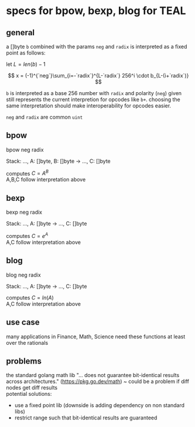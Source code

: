 # specs for bpow, bexp, blog for TEAL

## general

a []byte `b` combined with the params `neg` and `radix` is interpreted as a fixed point as follows:

let $L = len(b) - 1$

$$
x = (-1)^{`neg`}\sum_{i=-`radix`}^{L-`radix`} 256^i \cdot b_{L-(i+`radix`)}
$$

`b` is interpreted as a base 256 number with `radix` and polarity (`neg`) given  
still represents the current interpretion for opcodes like `b+`. choosing the same interpretation should make interoperability for opcodes easier.

`neg` and `radix` are common `uint`

## bpow

bpow neg radix

Stack: ..., A: []byte, B: []byte → ..., C: []byte

computes $C=A^B$  
A,B,C follow interpretation above

## bexp

bexp neg radix

Stack: ..., A: []byte → ..., C: []byte

computes $C = e^A$  
A,C follow interpretation above

## blog

blog neg radix

Stack: ..., A: []byte → ..., C: []byte

computes $C = ln(A)$  
A,C follow interpretation above

## use case

many applications in Finance, Math, Science need these functions at least over the rationals

## problems

the standard golang math lib  "... does not guarantee bit-identical results across architectures." (https://pkg.go.dev/math) ~ could be a problem if diff nodes get diff results  
potential solutions:  
- use a fixed point lib (downside is adding dependency on non standard libs)  
- restrict range such that bit-identical results are guaranteed
